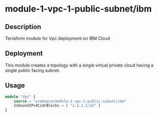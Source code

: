 # module-1-vpc-1-public-subnet/ibm

## Description
Terraform module for Vpc deployment on IBM Cloud

## Deployment
This module creates a topology with a single virtual private cloud having a single public facing subnet.

## Usage
```tf
module "Vpc" {
	source = "armdupre/module-1-vpc-1-public-subnet/ibm"
	InboundIPv4CidrBlocks = [ "1.1.1.1/32" ]
}
```